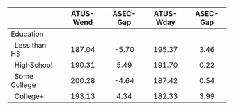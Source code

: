 
|                      |    ATUS-Wend |     ASEC-Gap |    ATUS-Wday |     ASEC-Gap |
| -------------------- | :----------: | :----------: | :----------: | :----------: |
| Education            |              |              |              |              |
| &nbsp;&nbsp;Less than HS |       187.04 |        -5.70 |       195.37 |         3.46 |
| &nbsp;&nbsp;HighSchool |       190.31 |         5.49 |       191.70 |         0.22 |
| &nbsp;&nbsp;Some College |       200.28 |        -4.64 |       187.42 |         0.54 |
| &nbsp;&nbsp;College+ |       193.13 |         4.34 |       182.33 |         3.99 |

